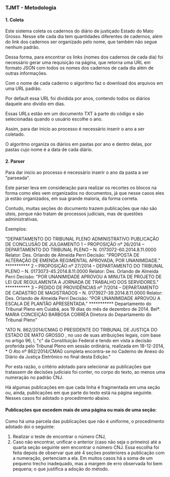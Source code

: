 ### TJMT - Metodologia

#### 1. Coleta

Este sistema coleta os cadernos do diário de justiçado Estado do Mato Grosso. Nesse site cada dia tem quantidades diferentes de cadernos,
além do link dos cadernos ser organizado pelo nome, que também não segue nenhum padrão.

Dessa forma, para encontrar os links (nomes dos cadernos de cada dia) foi necessário gerar uma requisição na página, que retorna uma URL em formato JSON
com todos os nomes dos cadernos de cada dia além de outras informações.

Com o nome de cada caderno o algoritmo faz o download dos arquivos em uma URL padrão. 

Por default essa URL foi dividida por anos, contendo todos os diários daquele ano dividio em dias.

Essas URLs estão em um documento TXT à parte do código e são selecionadas quando o usuário escolhe o ano.

Assim, para dar inicio ao processo é necessário inserir o ano a ser coletado.

O algoritmo organiza os diários em pastas por ano e dentro delas, por pastas cujo nome é a data de cada diário.


#### 2. Parser

Para dar inicio ao processo é necessário inserir o ano da pasta a ser "parseada".

Este parser leva em consideração para realizar os recortes os blocos na forma como eles vem organizados no documentos,
já que nesse casos eles já estão organizados, em sua grande maioria, da forma correta.


Contudo, muitas seções do documento trazem publicações que não são úteis, porque não tratam de processos judiciais, mas de questões administrativas.

Exemplos:

"DEPARTAMENTO DO TRIBUNAL PLENO   ADMINISTRATIVO   PUBLICAÇÃO DE CONCLUSÃO DE JULGAMENTO       1 – PROPOSIÇÃO nº 26/2014 – DEPARTAMENTO DO TRIBUNAL PLENO  – N. 0173072-60.2014.8.11.0000  Relator: Des. Orlando de Almeida Perri   Decisão: "PROPOSTA DE ALTERAÇÃO DE EMENDA REGIMENTAL  APROVADA, POR UNANIMIDADE."   ***********   2 – PROPOSIÇÃO nº 27/2014 – DEPARTAMENTO DO TRIBUNAL PLENO  – N. 0173073-45.2014.8.11.0000 Relator: Des. Orlando de Almeida Perri   Decisão: "POR UNANIMIDADE APROVOU A MINUTA DE PROJETO DE  LEI  QUE  REGULAMENTA  A  JORNADA  DE  TRABALHO  DOS  SERVIDORES."   ***********   3 –  PEDIDO  DE  PROVIDÊNCIAS  nº  7/2014 –  DEPARTAMENTO  DE  CADASTRO DE MAGISTRADOS – N. 0173927-39.2014.8.11.0000 Relator: Des. Orlando de Almeida Perri   Decisão: "POR UNANIMIDADE APROVOU A ESCALA DE PLANTÃO  APRESENTADA."   ***********   Departamento do Tribunal Pleno em Cuiabá, aos 19 dias do mês de  dezembro de 2014.   Belª. MARIA CONCEIÇÃO BARBOSA CORRÊA Diretora do Departamento do Tribunal Pleno"


"ATO N. 862/2014/CMAG         O PRESIDENTE DO TRIBUNAL DE JUSTIÇA DO ESTADO DE MATO  GROSSO , no uso de suas atribuições legais, com base no artigo 96, I, "c"  da Constituição Federal e tendo em vista a decisão proferida pelo Tribunal  Pleno em sessão ordinária, realizada em 18-12-2014,     * O Ato nº 862/2014/CMAG completa encontra-se no Caderno de  Anexo do Diário da Justiça Eletrônico no final desta Edição."



Por esta razão, o critério adotado para selecionar as publicações que tratassem de decisões judiciais foi conter, no corpo do texto, ao menos uma numeração no padrão CNJ.

Há algumas publicações em que cada linha é fragmentada em uma seção ou, ainda, publicações em que parte do texto está na página seguinte. Nesses casos foi adotado o procedimento abaixo.


#### Publicações que excedem mais de uma página ou mais de uma seção:

Como há uma parcela das publicações que não é uniforme, o procedimento adotado doi o seguinte:
1. Realizar o teste de encontrar o número CNJ, 
2. Caso não encontrar, unificar o anterior (caso não seja o primeiro) até a quarta seção seguinte sem encontrar o número CNJ.
	Essa escolha foi feita depois de observar que até 4 seções posteriores a publicação com a numeração, pertenciam a ela.
	Em muitos casos há a soma de um pequeno trecho inadequado, mas a margem de erro observada foi bem pequena; o que justifica a adoção do método.



